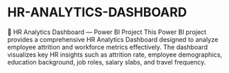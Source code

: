 # HR-ANALYTICS-DASHBOARD
🧩 HR Analytics Dashboard — Power BI Project  This Power BI project provides a comprehensive HR Analytics Dashboard designed to analyze employee attrition and workforce metrics effectively. The dashboard visualizes key HR insights such as attrition rate, employee demographics, education background, job roles, salary slabs, and travel frequency.  
